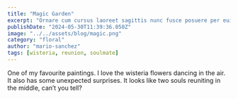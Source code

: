 ```yaml
---
title: "Magic Garden"
excerpt: "Ornare cum cursus laoreet sagittis nunc fusce posuere per euismod dis vehicula a, semper fames lacus maecenas dictumst pulvinar neque enim non potenti. Torquent hac sociosqu eleifend potenti."
publishDate: "2024-05-30T11:39:36.050Z"
image: "../../assets/blog/magic.png"
category: "floral"
author: "mario-sanchez"
tags: [wisteria, reunion, soulmate]
---
```


One of my favourite paintings. I love the wisteria flowers dancing in the air. It also has some unexpected surprises. It looks like two souls reuniting in the middle, can’t you tell?




